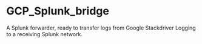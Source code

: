 # GCP_Splunk_bridge
A Splunk forwarder, ready to transfer logs from Google Stackdriver Logging to a receiving Splunk network.
